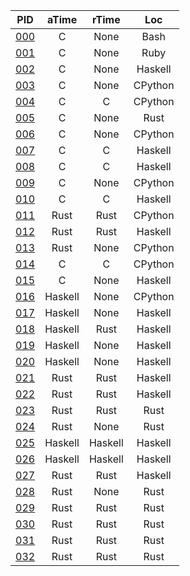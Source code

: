 PID | aTime | rTime | Loc
:--:| :---: | :---: | :---:
[000](problems/0/0/0) | C | None | Bash
[001](problems/0/0/1) | C | None | Ruby
[002](problems/0/0/2) | C | None | Haskell
[003](problems/0/0/3) | C | None | CPython
[004](problems/0/0/4) | C | C | CPython
[005](problems/0/0/5) | C | None | Rust
[006](problems/0/0/6) | C | None | CPython
[007](problems/0/0/7) | C | C | Haskell
[008](problems/0/0/8) | C | C | Haskell
[009](problems/0/0/9) | C | None | CPython
[010](problems/0/1/0) | C | C | Haskell
[011](problems/0/1/1) | Rust | Rust | CPython
[012](problems/0/1/2) | Rust | Rust | Haskell
[013](problems/0/1/3) | Rust | None | CPython
[014](problems/0/1/4) | C | C | CPython
[015](problems/0/1/5) | C | None | Haskell
[016](problems/0/1/6) | Haskell | None | CPython
[017](problems/0/1/7) | Haskell | None | Haskell
[018](problems/0/1/8) | Haskell | Rust | Haskell
[019](problems/0/1/9) | Haskell | None | Haskell
[020](problems/0/2/0) | Haskell | None | Haskell
[021](problems/0/2/1) | Rust | Rust | Haskell
[022](problems/0/2/2) | Rust | Rust | Haskell
[023](problems/0/2/3) | Rust | Rust | Rust
[024](problems/0/2/4) | Rust | None | Rust
[025](problems/0/2/5) | Haskell | Haskell | Haskell
[026](problems/0/2/6) | Haskell | Haskell | Haskell
[027](problems/0/2/7) | Rust | Rust | Haskell
[028](problems/0/2/8) | Rust | None | Rust
[029](problems/0/2/9) | Rust | Rust | Rust
[030](problems/0/3/0) | Rust | Rust | Rust
[031](problems/0/3/1) | Rust | Rust | Rust
[032](problems/0/3/2) | Rust | Rust | Rust
